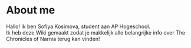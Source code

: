 # About me

Hallo! Ik ben Sofiya Kosimova, student aan AP Hogeschool.  
Ik heb deze Wiki gemaakt zodat je makkelijk alle belangrijke info over The Chronicles of Narnia terug kan vinden!
